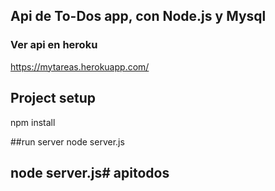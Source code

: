 ## Api de To-Dos app, con Node.js y Mysql

### Ver api en heroku
https://mytareas.herokuapp.com/

## Project setup
npm install

##run server
node server.js

## node server.js# apitodos
